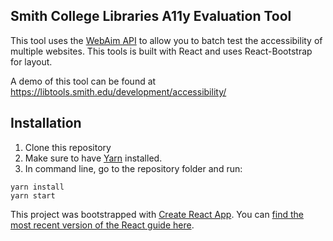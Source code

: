 ## Smith College Libraries A11y Evaluation Tool
This tool uses the [WebAim API](https://wave.webaim.org/api/) to allow you to batch test the accessibility of multiple websites.  This tools is built with React and uses React-Bootstrap for layout.

A demo of this tool can be found at https://libtools.smith.edu/development/accessibility/

## Installation
1. Clone this repository
2. Make sure to have [Yarn](https://yarnpkg.com/en/) installed.
3. In command line, go to the repository folder and run:
```
yarn install
yarn start
```

This project was bootstrapped with [Create React App](https://github.com/facebookincubator/create-react-app).
You can [find the most recent version of the React guide here](https://github.com/facebookincubator/create-react-app/blob/master/packages/react-scripts/template/README.md).
